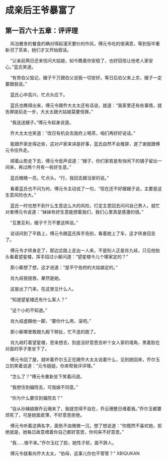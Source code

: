# 成亲后王爷暴富了 
 ## 第一百六十五章：评评理
     风泊雅舍的餐食的确对得起漫天要价的作风，傅元令吃的很满意，等到饭毕重新沏了茶来，她们才又开始叙话。

    “父亲前两日还来信问大姑娘，如今瞧着你安稳了，也好回信让他老人家安心。”蓝氏笑道。

    “有劳伯父惦记，嫂子千万跟伯父说我一切安好。等日后伯父来上京，嫂子一定要跟我说。”

    蓝氏心中高兴，忙点头应下。

    蓝氏也瞧得出来，傅元令跟乔大太太还有话说，就道：“我家里还有些事情，就告罪提前走一步，大太太跟大姑娘莫要怪罪。”

    “我送送嫂子。”傅元令起身说道。

    乔大太太也笑道：“改日有机会去我府上喝茶，咱们再好好说话。”

    能跟乔家走得近些，这对卢家来讲是好事，蓝氏自然不会推辞，道了谢就跟傅元令往外走。

    顺着山势走下去，傅元令低声说道：“嫂子，你们家若是有快闲下的铺子留出一间来，再过两个月有一桩好生意。”

    蓝氏眼睛一亮，忙点头，“行，我回去跟当家的说。”

    看着蓝氏也不问为何，傅元令主动说了一句，“现在还不好跟嫂子说，主要是这生意风险也大。”

    蓝氏一时也想不到什么生意这么大的风险，打定主意回去问问自己男人，就忙对者傅元令说道：“妹妹有好生意能想着我们，我们心里真是感激的很。”

    “互惠互利，嫂子千万不要这样说。”

    说话间到了平路上，傅元令跟蓝氏挥手告别，看着她上了车，这才转身回去了。

    傅元令才转身走了，那边岔路上走出一人来，不是别人正是肖九岐，只见他抬头看着望星楼，挥手招过小厮问道：“望星楼今儿个哪家定的？”

    那小厮想了想，这才说道：“是平宁伯府的大姑娘定的。”

    肖九岐抿抿唇，果然是她。

    这是出了门来，在这里见什么人。

    “知道望星楼还有什么客人？”

    “这个小的不知道。”

    肖九岐虚踢他一脚，“要你什么用，滚吧。”

    那小厮哪里敢跟九殿下掰扯，忙不迭的跑了。

    肖九岐盯着望星楼，思来想去，到底没好意思去听个女人家的墙角，黑着脸在对面的亭子里坐下了。

    傅元令回了屋，就听着乔尔玉正在跟乔大太太说着什么，见到她回来，乔尔玉立刻笑着说道：“元令姐姐，你来帮我评评理。”

    “怎么了？”傅元令重新坐下笑着问道。

    “我想住到偏院去，可我娘不同意。”

    “你为什么要住到偏院去？”

    “自从孙姨娘跟乔云珊来了，我就觉得不自在，乔云珊整日缠着我。”乔尔玉都要烦死了，可是她面皮薄，不好意思拒绝。

    傅元令听着这俩名字，面色不由微微一沉，想了想说道：“你既然不喜欢她，拒绝就是，她每日故意缠着你自己都好意思，你何来不好意思。”

    “我……做不来。”乔尔玉红了脸，她性子软，面不辞人。

    傅元令就看向乔大太太，“伯母，这事儿你也不管管？” 
XBIQUKAN